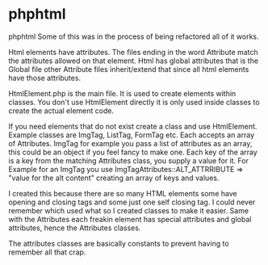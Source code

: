 # phphtml
phphtml
Some of this was in the process of being refactored all of it works.

Html elements have attributes. The files ending in the word Attribute match the attributes allowed on that element. Html has global attributes that is the Global file other Attribute files inherit/extend that since all html elements have those attributes.

HtmlElement.php is the main file. It is used to create elements within classes. You don't use HtmlElement directly it is only used inside classes to create the actual element code. 

If you need elements that do not exist create a class and use HtmlElement. Example classes are ImgTag, ListTag, FormTag etc. Each accepts an array of Attributes.
ImgTag for example you pass a list of attributes as an array, this could be an object if you feel fancy to make one.
Each key of the array is a key from the matching Attributes class, you supply a value for it. For Example for an ImgTag you use ImgTagAttributes::ALT_ATTRRIBUTE => "value for the alt content" creating an array of keys and values. 

I created this because there are so many HTML elements some have opening and closing tags and some just one self closing tag. I could never remember which used what so I created classes to make it easier. Same with the Attributes each freakin element has special attributes and global attributes, hence the Attributes classes.

The attributes classes are basically constants to prevent having to remember all that crap.
